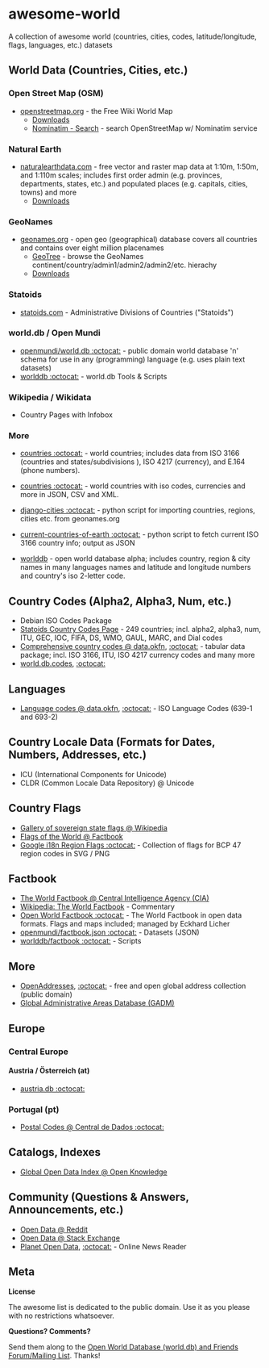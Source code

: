 # awesome-world

A collection of awesome world  (countries, cities, codes, latitude/longitude, flags, languages, etc.) datasets


## World Data (Countries, Cities, etc.)

### Open Street Map (OSM)

- [openstreetmap.org](http://www.openstreetmap.org) - the Free Wiki World Map
    - [Downloads](http://wiki.openstreetmap.org/wiki/Downloading_data)
    - [Nominatim - Search](https://nominatim.openstreetmap.org) - search OpenStreetMap w/ Nominatim service

### Natural Earth

- [naturalearthdata.com](http://www.naturalearthdata.com/) - free vector and raster map data at 1:10m, 1:50m, and 1:110m scales; includes first order admin (e.g. provinces, departments, states, etc.) and populated places (e.g. capitals, cities, towns) and more
    - [Downloads](http://www.naturalearthdata.com/downloads)

### GeoNames

- [geonames.org](http://geonames.org) - open geo (geographical) database covers all countries and contains over eight million placenames
    - [GeoTree](http://geotree.geonames.org) - browse the GeoNames continent/country/admin1/admin2/admin2/etc. hierachy
    - [Downloads](http://www.geonames.org/export)

### Statoids

- [statoids.com](http://www.statoids.com) - Administrative Divisions of Countries ("Statoids")

### world.db / Open Mundi

- [openmundi/world.db :octocat:](https://github.com/openmundi/world.db) - public domain world database 'n' schema for use in any (programming) language (e.g. uses plain text datasets)
- [worlddb :octocat:](https://github.com/worlddb) - world.db Tools & Scripts

### Wikipedia / Wikidata

- Country Pages with Infobox


### More

- [countries :octocat:](https://github.com/hexorx/countries) - world countries; includes data from ISO 3166 (countries and states/subdivisions ), ISO 4217 (currency), and E.164 (phone numbers).

- [countries :octocat:](https://github.com/mledoze/countries) - world countries with iso codes, currencies and more in JSON, CSV and XML.

- [django-cities :octocat:](https://github.com/coderholic/django-cities) - python script for importing countries, regions, cities etc. from geonames.org

- [current-countries-of-earth :octocat:](https://github.com/ewheeler/current-countries-of-earth) - python script to fetch current ISO 3166 country info; output as JSON

- [worlddb](http://code.google.com/p/worlddb) -  open world database alpha; includes country, region & city names in many languages names and latitude and longitude numbers and country's iso 2-letter code.


## Country Codes (Alpha2, Alpha3, Num, etc.)

- Debian ISO Codes Package
- [Statoids Country Codes Page](http://www.statoids.com/wab.html) - 249 countries; incl. alpha2, alpha3, num, ITU, GEC, IOC,	FIFA, DS, WMO, GAUL, MARC, and Dial  codes
- [Comprehensive country codes @ data.okfn](http://data.okfn.org/data/core/country-codes), [:octocat:](https://github.com/datasets/country-codes) - tabular data package; incl. ISO 3166, ITU, ISO 4217 currency codes and many more 
- [world.db.codes](http://countrycodes.herokuapp.com), [:octocat:](https://github.com/worlddb/world.db.codes)


## Languages

- [Language codes @ data.okfn](http://data.okfn.org/data/core/language-codes), [:octocat:](https://github.com/datasets/language-codes) - ISO Language Codes (639-1 and 693-2)


## Country Locale Data (Formats for Dates, Numbers, Addresses, etc.)

- ICU (International Components for Unicode)
- CLDR  (Common Locale Data Repository) @ Unicode


## Country Flags

- [Gallery of sovereign state flags @ Wikipedia](http://en.wikipedia.org/wiki/Gallery_of_sovereign_state_flags)
- [Flags of the World @ Factbook](https://www.cia.gov/library/publications/the-world-factbook/docs/flagsoftheworld.html)
- [Google i18n Region Flags :octocat:](https://github.com/googlei18n/region-flags) - Collection of flags for BCP 47 region codes in SVG / PNG

## Factbook

- [The World Factbook @ Central Intelligence Agency (CIA)](https://www.cia.gov/library/publications/the-world-factbook/)
- [Wikipedia: The World Factbook](http://en.wikipedia.org/wiki/The_World_Factbook) - Commentary
- [Open World Factbook :octocat:](https://github.com/openfactbook) - The World Factbook in open data formats. Flags and maps included; managed by Eckhard Licher
- [openmundi/factbook.json :octocat:](https://github.com/openmundi/factbook.json) - Datasets (JSON)
- [worlddb/factbook :octocat:](https://github.com/worlddb/factbook) - Scripts


## More

- [OpenAddresses](http://openaddresses.io), [:octocat:](https://github.com/openaddresses) - free and open global address collection (public domain)
- [Global Administrative Areas Database (GADM)](http://www.gadm.org)


## Europe

### Central Europe

#### Austria / Österreich (at)

- [austria.db :octocat:](https://github.com/openmundi/austria.db)

### Portugal (pt)

- [Postal Codes @ Central de Dados :octocat:](https://github.com/centraldedados/codigos_postais)



## Catalogs, Indexes

- [Global Open Data Index @ Open Knowledge](http://index.okfn.org) 

## Community (Questions & Answers, Announcements, etc.)

- [Open Data @ Reddit](http://www.reddit.com/r/opendata)
- [Open Data @ Stack Exchange](http://opendata.stackexchange.com)
- [Planet Open Data](http://planetopendata.herokuapp.com), [:octocat:](https://github.com/planetopendata/planet) - Online News Reader


## Meta

**License**

The awesome list is dedicated to the public domain. Use it as you please with no restrictions whatsoever.

**Questions? Comments?**

Send them along to the [Open World Database (world.db) and Friends Forum/Mailing List](http://groups.google.com/group/openmundi). 
Thanks!
